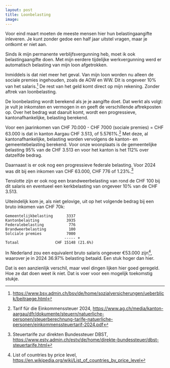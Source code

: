 ```yaml
---
layout: post
title: Loonbelasting
image:
---
```


Voor eind maart moeten de meeste mensen hier hun belastingaangifte inleveren. Je kunt zonder gedoe een half jaar uitstel vragen, maar je ontkomt er niet aan.

Sinds ik mijn permanente verblijfsvergunning heb, moet ik ook belastingaangifte doen. Met mijn eerdere tijdelijke werkvergunning werd er automatisch belasting van mijn loon afgetrokken.

Inmiddels is dat niet meer het geval. Van mijn loon worden nu alleen de sociale premies ingehouden, zoals de AOW en WW. Dit is ongeveer 10% van het salaris.[^1] De rest van het geld komt direct op mijn rekening. Zonder aftrek van loonbelasting.

De loonbelasting wordt berekend als je je aangifte doet. Dat werkt als volgt: je vult je inkomsten en vermogen in en geeft de verschillende aftrekposten op. Over het bedrag wat daaruit komt, wordt een progressieve, kantonafhankelijke, belasting berekend.

Voor een jaarinkomen van CHF 70.000 - CHF 7000 (sociale premies) = CHF 63.000 is dat in kanton Aargau CHF 3.513, of 5.5761%.[^2] Met deze, al kantonafhankelijke, belasting worden vervolgens de kanton- en gemeentebelasting berekend. Voor onze woonplaats is de gemeentelijke belasting 95% van de CHF 3.513 en voor het kanton is het 112% over datzelfde bedrag.

Daarnaast is er ook nog een progressieve federale belasting. Voor 2024 was dit bij een inkomen van CHF 63.000, CHF 776 of 1.23%.[^3]

Tenslotte zijn er ook nog een brandweerbelasting van rond de CHF 100 bij dit salaris en eventueel een kerkbelasting van ongeveer 10% van de CHF 3.513.

Uiteindelijk kom je, als niet gelovige, uit op het volgende bedrag bij een bruto inkomen van CHF 70k:

```
Gemeentelijkbelasting      3337
Kantonbelasting            3935
Federalebelasting           776
Brandweerbelasting          100
Solciale premies           7000
                          ----- +
Totaal                CHF 15148 (21.6%)
```

In Nederland zou een equivalent bruto salaris ongeveer €53.000 zijn[^4], waarover je in 2024 36.97% belasting betaald. Een stuk hoger dan hier.

Dat is een aanzienlijk verschil, maar veel dingen lijken hier goed geregeld. Hoe ze dat doen weet ik niet. Dat is voer voor een mogelijk toekomstig stukje.

[^1]: <https://www.bsv.admin.ch/bsv/de/home/sozialversicherungen/ueberblick/beitraege.html>
[^2]: Tarif für die Einkommenssteuer 2024, <https://www.ag.ch/media/kanton-aargau/dfr/dokumente/steuern/natuerliche-personen/steuerberechnung-tarife-natuerliche-personen/einkommenssteuertarif-2024.pdf>
[^3]: Steuertarife zur direkten Bundessteuer DBST, <https://www.estv.admin.ch/estv/de/home/direkte-bundessteuer/dbst-steuertarife.html>
[^4]: List of countries by price level, <https://en.wikipedia.org/wiki/List_of_countries_by_price_level>
[^5]: Hoeveel inkomstenbelasting moet ik betalen? <https://www.belastingdienst.nl/wps/wcm/connect/nl/werk-en-inkomen/content/hoeveel-inkomstenbelasting-betalen>
